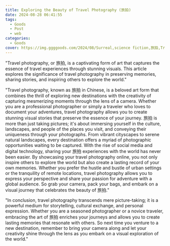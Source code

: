 ```yaml
---
title: Exploring the Beauty of Travel Photography (旅拍)
date: 2024-08-28 06:41:55
tags:
  - Goods
  - Post
  - web
categories:
  - Goods
cover: https://img.ggggoods.com/2024/08/Surreal,science fiction,旅拍,Travel photography,technology,tech,diagrams,renderings,colors_20240830_00001_.png
---
```


"Travel photography, or 旅拍, is a captivating form of art that captures the essence of travel experiences through stunning visuals. This article explores the significance of travel photography in preserving memories, sharing stories, and inspiring others to explore the world."

"Travel photography, known as 旅拍 in Chinese, is a beloved art form that combines the thrill of exploring new destinations with the creativity of capturing mesmerizing moments through the lens of a camera. Whether you are a professional photographer or simply a traveler who loves to document your adventures, travel photography allows you to create stunning visual stories that preserve the essence of your journey. 旅拍 is more than just taking pictures; it's about immersing yourself in the culture, landscapes, and people of the places you visit, and conveying their uniqueness through your photographs. From vibrant cityscapes to serene natural landscapes, every destination offers a myriad of photographic opportunities waiting to be captured. With the rise of social media and digital technology, sharing your 旅拍 experiences with the world has never been easier. By showcasing your travel photography online, you not only inspire others to explore the world but also create a lasting record of your own memories. Whether you prefer the hustle and bustle of urban settings or the tranquility of remote locations, travel photography allows you to express your perspective and share your passion for adventure with a global audience. So grab your camera, pack your bags, and embark on a visual journey that celebrates the beauty of 旅拍."

"In conclusion, travel photography transcends mere picture-taking; it is a powerful medium for storytelling, cultural exchange, and personal expression. Whether you are a seasoned photographer or a novice traveler, embracing the art of 旅拍 enriches your journeys and allows you to create lasting memories that resonate with others. So next time you venture to a new destination, remember to bring your camera along and let your creativity shine through the lens as you embark on a visual exploration of the world."
